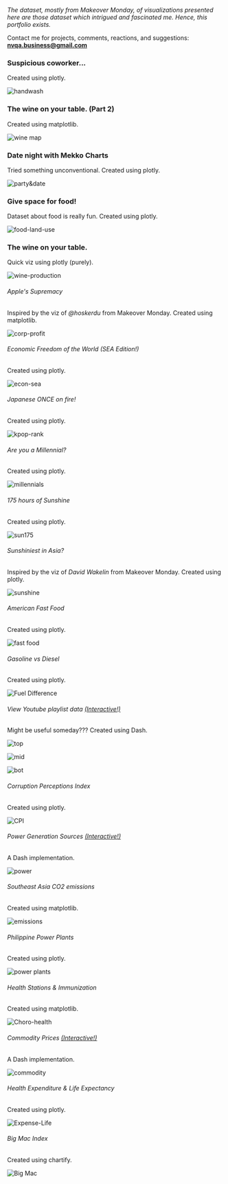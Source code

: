 *The dataset, mostly from Makeover Monday, of visualizations presented here are those dataset which intrigued and fascinated me. Hence, this portfolio exists.*

Contact me for projects, comments, reactions, and suggestions: **nvqa.business@gmail.com**


### Suspicious coworker...

Created using plotly.

![handwash](handwash.png)


### The wine on your table. (Part 2)

Created using matplotlib.

![wine map](wine-map.png)


### Date night with Mekko Charts

Tried something unconventional. Created using plotly.

![party&date](party.png)


### Give space for food!

Dataset about food is really fun. Created using plotly.

![food-land-use](food.png)


### The wine on your table.

Quick viz using plotly (purely).

![wine-production](wine-produce.png)


###### Apple's Supremacy

Inspired by the viz of *@hoskerdu* from Makeover Monday. Created using matplotlib.

![corp-profit](corp-profit.gif)


###### Economic Freedom of the World (SEA Edition!)

Created using plotly.

![econ-sea](econ-free.png)


###### Japanese ONCE on fire!

Created using plotly.

![kpop-rank](kpop.png)


###### Are you a Millennial?

Created using plotly.

![millennials](millennial.png)


###### 175 hours of Sunshine

Created using plotly.

![sun175](sunshine175.png)


###### Sunshiniest in Asia?

Inspired by the viz of *David Wakelin* from Makeover Monday. Created using plotly.

![sunshine](sunshine.png)


###### American Fast Food

Created using plotly.

![fast food](fastfood.png)


###### Gasoline vs Diesel

Created using plotly.

![Fuel Difference](fuel_prx.png)


###### View Youtube playlist data [(Interactive!)](https://yt-data-view.herokuapp.com/)

Might be useful someday??? Created using Dash.

![top](yt1.png)

![mid](yt2.png)

![bot](yt3.png)


###### Corruption Perceptions Index

Created using plotly.

![CPI](cp-index.png)


###### Power Generation Sources [(Interactive!)](https://phl-power-gen.herokuapp.com/)

A Dash implementation.

![power](power.png)


###### Southeast Asia CO2 emissions

Created using matplotlib.

![emissions](co2_bar_race.gif)


###### Philippine Power Plants

Created using plotly.

![power plants](power-plant.png)


###### Health Stations & Immunization

Created using matplotlib.

![Choro-health](health_choro_map_modx.png)


###### Commodity Prices [(Interactive!)](https://phl-retail-commodity.herokuapp.com/)

A Dash implementation.

![commodity](commodity.png)


###### Health Expenditure & Life Expectancy

Created using plotly.

![Expense-Life](expense-life-scatter.png)


###### Big Mac Index

Created using chartify.

![Big Mac](b_mac.png)
